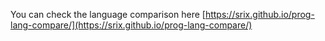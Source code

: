 You can check the language comparison here [https://srix.github.io/prog-lang-compare/](https://srix.github.io/prog-lang-compare/)